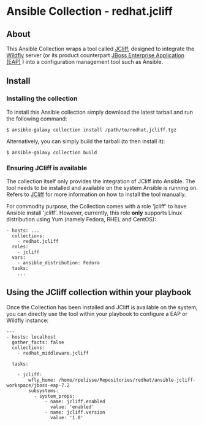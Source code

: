 # Ansible Collection - redhat.jcliff

## About

This Ansible Collection wraps a tool called [JCliff](https://github.com/bserdar/jcliff), designed to integrate the [Wildfly](https://wildfly.org/) server (or its product counterpart  [JBoss Enterprise Application (EAP)](https://www.redhat.com/en/technologies/jboss-middleware/application-platform) ) into a configuration management tool such as Ansible.

## Install

### Installing the collection

To install this Ansible collection simply download the latest tarball and run the following command:

    $ ansible-galaxy collection install /path/to/redhat.jcliff.tgz

Alternatively, you can simply build the tarball (to then install it):

    $ ansible-galaxy collection build

### Ensuring JCliff is available

The collection itself only provides the integration of JCliff into Ansible. The tool needs to be installed and available on the system Ansible is running on. Refers to [JCliff](https://github.com/bserdar/jcliff) for more information on how to install the tool manually.

For commodity purpose, the Collection comes with a role 'jcliff' to have Ansible install 'jcliff'. However, currently, this role **only** supports Linux distribution using Yum (namely Fedora, RHEL and CentOS):

    - hosts: ...
      collections:
        - redhat.jcliff
      roles:
        - jcliff
      vars:
        - ansible_distribution: Fedora
      tasks:
        ...

## Using the JCliff collection within your playbook

Once the Collection has been installed and JCliff is available on the system, you can directly use the tool within your playbook to configure a EAP or Wildfly instance:

    ---
    - hosts: localhost
      gather_facts: false
      collections:
        - redhat_middleware.jcliff

      tasks:

        - jcliff:
            wfly_home: /home/rpelisse/Repositories/redhat/ansible-jcliff-workspace/jboss-eap-7.2
            subsystems:
              - system_props:
                  - name: jcliff.enabled
                    value: 'enabled'
                  - name: jcliff.version
                    value: '1.0'

